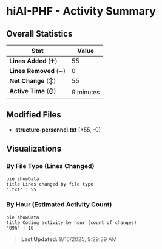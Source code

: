 # hiAI-PHF - Activity Summary 

## Overall Statistics

| Stat                   | Value                                                             |
| ---------------------- | ----------------------------------------------------------------- |
| **Lines Added** (➕)   | 55                                          |
| **Lines Removed** (➖) | 0                                        |
| **Net Change** (↕)    | 55                |
| **Active Time** (⌚)   | 9 minutes |


## Modified Files
- **structure-personnel.txt** (+55, -0)

## Visualizations

### By File Type (Lines Changed)

```mermaid
pie showData
title Lines changed by file type
".txt" : 55
```

### By Hour (Estimated Activity Count)

```mermaid
pie showData
title Coding activity by hour (count of changes)
"09h" : 10
```


> **Last Updated:** 9/16/2025, 9:29:39 AM